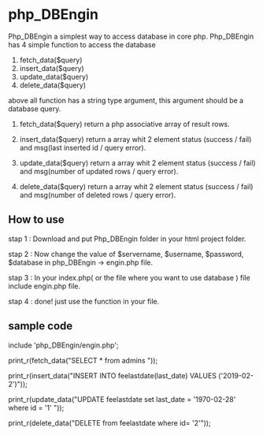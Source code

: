 # php_DBEngin
Php_DBEngin a simplest way to access database in core php.
Php_DBEngin has 4 simple function to access the database 
1. fetch_data($query)   
2. insert_data($query)
3. update_data($query)    
4. delete_data($query)

above all function has a string type argument, this argument should be a database query.

1. fetch_data($query) return a php associative array of result rows.

2. insert_data($query) return a array whit 2 element status (success / fail) and msg(last inserted id / query error).

3. update_data($query) return a array whit 2 element status (success / fail) and msg(number of updated rows / query error).

4. delete_data($query) return a array whit 2 element status (success / fail) and msg(number of deleted rows / query error).


## How to use
stap 1 : Download and put Php_DBEngin folder in your html project folder.

stap 2 : Now change the value of $servername, $username, $password, $database in php_DBEngin -> engin.php file.

stap 3 : In your index.php( or the file where you want to use database ) file include engin.php file.

stap 4 : done! just use the function in your file.


## sample code
  
include 'php_DBEngin/engin.php';

print_r(fetch_data("SELECT * from admins "));

print_r(insert_data("INSERT INTO feelastdate(last_date) VALUES ('2019-02-2')"));

print_r(update_data("UPDATE feelastdate set last_date = '1970-02-28' where id = '1' "));

print_r(delete_data("DELETE from feelastdate where id= '2'"));

	
   

